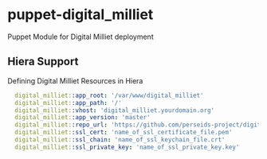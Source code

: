 # puppet-digital_milliet
Puppet Module for Digital Milliet deployment

## Hiera Support
Defining Digital Milliet Resources in Hiera

```yaml
  digital_milliet::app_root: '/var/www/digital_milliet'
  digital_milliet::app_path: '/'
  digital_milliet::vhost: 'digital_milliet.yourdomain.org'
  digital_milliet::app_version: 'master'
  digital_milliet::repo_url: 'https://github.com/perseids-project/digital_milliet'
  digital_milliet::ssl_cert: 'name_of_ssl_certificate_file.pem'
  digital_milliet::ssl_chain: 'name_of_ssl_keychain_file.crt'
  digital_milliet::ssl_private_key: 'name_of_ssl_private_key.key'
```
